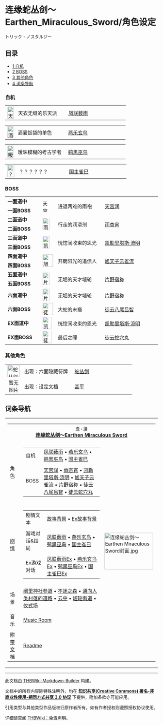 # 连缘蛇丛剑～Earthen_Miraculous_Sword/角色设定

<!-- source html: G:\repos\THBWiki-Markdown-Builder\THBWikiMarkdown\Temp\main\9\92\ns0%3A%E8%BF%9E%E7%BC%98%E8%9B%87%E4%B8%9B%E5%89%91%EF%BD%9EEarthen_Miraculous_Sword%2F%E8%A7%92%E8%89%B2%E8%AE%BE%E5%AE%9A.html -->

トリック・ノスタルジー


## 目录

- [1 自机](#自机)
- [2 BOSS](#BOSS)
- [3 其他角色](#其他角色)
- [4 词条导航](#词条导航)





### 自机

<table><tbody><tr><td><div class="center"><div class="floatnone"><a href="./文件-凤联薮雨（蛇丛剑）.png.md" class="image" title="天衣无缝的乐天派 凤联薮雨"><img alt="天衣无缝的乐天派 凤联薮雨" src="https://upload.thwiki.cc/thumb/c/cf/%E5%87%A4%E8%81%94%E8%96%AE%E9%9B%A8%EF%BC%88%E8%9B%87%E4%B8%9B%E5%89%91%EF%BC%89.png/20px-%E5%87%A4%E8%81%94%E8%96%AE%E9%9B%A8%EF%BC%88%E8%9B%87%E4%B8%9B%E5%89%91%EF%BC%89.png" decoding="async" loading="lazy" width="20" height="40" srcset="https://upload.thwiki.cc/thumb/c/cf/%E5%87%A4%E8%81%94%E8%96%AE%E9%9B%A8%EF%BC%88%E8%9B%87%E4%B8%9B%E5%89%91%EF%BC%89.png/30px-%E5%87%A4%E8%81%94%E8%96%AE%E9%9B%A8%EF%BC%88%E8%9B%87%E4%B8%9B%E5%89%91%EF%BC%89.png 1.5x, https://upload.thwiki.cc/thumb/c/cf/%E5%87%A4%E8%81%94%E8%96%AE%E9%9B%A8%EF%BC%88%E8%9B%87%E4%B8%9B%E5%89%91%EF%BC%89.png/40px-%E5%87%A4%E8%81%94%E8%96%AE%E9%9B%A8%EF%BC%88%E8%9B%87%E4%B8%9B%E5%89%91%EF%BC%89.png 2x" data-file-width="240" data-file-height="475"></a></div></div></td> <td style="width:150px;padding:3px 9px 3px 7px;">天衣无缝的乐天派</td><td style="width:180px;padding:3px 9px 3px 7px;"> <a href="./凤联薮雨.md" title="凤联薮雨">凤联薮雨</a></td></tr></tbody></table>



<table><tbody><tr><td><div class="center"><div class="floatnone"><a href="./文件-燕乐玄鸟（蛇丛剑）.png.md" class="image" title="酒囊饭袋的单色 燕乐玄鸟"><img alt="酒囊饭袋的单色 燕乐玄鸟" src="https://upload.thwiki.cc/thumb/4/4e/%E7%87%95%E4%B9%90%E7%8E%84%E9%B8%9F%EF%BC%88%E8%9B%87%E4%B8%9B%E5%89%91%EF%BC%89.png/19px-%E7%87%95%E4%B9%90%E7%8E%84%E9%B8%9F%EF%BC%88%E8%9B%87%E4%B8%9B%E5%89%91%EF%BC%89.png" decoding="async" loading="lazy" width="19" height="40" srcset="https://upload.thwiki.cc/thumb/4/4e/%E7%87%95%E4%B9%90%E7%8E%84%E9%B8%9F%EF%BC%88%E8%9B%87%E4%B8%9B%E5%89%91%EF%BC%89.png/29px-%E7%87%95%E4%B9%90%E7%8E%84%E9%B8%9F%EF%BC%88%E8%9B%87%E4%B8%9B%E5%89%91%EF%BC%89.png 1.5x, https://upload.thwiki.cc/thumb/4/4e/%E7%87%95%E4%B9%90%E7%8E%84%E9%B8%9F%EF%BC%88%E8%9B%87%E4%B8%9B%E5%89%91%EF%BC%89.png/39px-%E7%87%95%E4%B9%90%E7%8E%84%E9%B8%9F%EF%BC%88%E8%9B%87%E4%B8%9B%E5%89%91%EF%BC%89.png 2x" data-file-width="230" data-file-height="467"></a></div></div></td> <td style="width:150px;padding:3px 9px 3px 7px;">酒囊饭袋的单色</td><td style="width:180px;padding:3px 9px 3px 7px;"> <a href="./燕乐玄鸟.md" title="燕乐玄鸟">燕乐玄鸟</a></td></tr></tbody></table>



<table><tbody><tr><td><div class="center"><div class="floatnone"><a href="./文件-鹀黑巫鸟（蛇丛剑）.png.md" class="image" title="暧昧模糊的考古学者 鹀黑巫鸟"><img alt="暧昧模糊的考古学者 鹀黑巫鸟" src="https://upload.thwiki.cc/thumb/0/05/%E9%B9%80%E9%BB%91%E5%B7%AB%E9%B8%9F%EF%BC%88%E8%9B%87%E4%B8%9B%E5%89%91%EF%BC%89.png/19px-%E9%B9%80%E9%BB%91%E5%B7%AB%E9%B8%9F%EF%BC%88%E8%9B%87%E4%B8%9B%E5%89%91%EF%BC%89.png" decoding="async" loading="lazy" width="19" height="40" srcset="https://upload.thwiki.cc/thumb/0/05/%E9%B9%80%E9%BB%91%E5%B7%AB%E9%B8%9F%EF%BC%88%E8%9B%87%E4%B8%9B%E5%89%91%EF%BC%89.png/28px-%E9%B9%80%E9%BB%91%E5%B7%AB%E9%B8%9F%EF%BC%88%E8%9B%87%E4%B8%9B%E5%89%91%EF%BC%89.png 1.5x, https://upload.thwiki.cc/thumb/0/05/%E9%B9%80%E9%BB%91%E5%B7%AB%E9%B8%9F%EF%BC%88%E8%9B%87%E4%B8%9B%E5%89%91%EF%BC%89.png/37px-%E9%B9%80%E9%BB%91%E5%B7%AB%E9%B8%9F%EF%BC%88%E8%9B%87%E4%B8%9B%E5%89%91%EF%BC%89.png 2x" data-file-width="200" data-file-height="425"></a></div></div></td> <td style="width:150px;padding:3px 9px 3px 7px;">暧昧模糊的考古学者</td><td style="width:180px;padding:3px 9px 3px 7px;"> <a href="./鹀黑巫鸟.md" title="鹀黑巫鸟">鹀黑巫鸟</a></td></tr></tbody></table>



<table><tbody><tr><td><div class="center"><div class="floatnone"><a href="./文件-国主雀巳1（天影战记）.png.md" class="image" title="？？？？？？ 国主雀巳"><img alt="？？？？？？ 国主雀巳" src="https://upload.thwiki.cc/thumb/0/01/%E5%9B%BD%E4%B8%BB%E9%9B%80%E5%B7%B31%EF%BC%88%E5%A4%A9%E5%BD%B1%E6%88%98%E8%AE%B0%EF%BC%89.png/22px-%E5%9B%BD%E4%B8%BB%E9%9B%80%E5%B7%B31%EF%BC%88%E5%A4%A9%E5%BD%B1%E6%88%98%E8%AE%B0%EF%BC%89.png" decoding="async" loading="lazy" width="22" height="40" srcset="https://upload.thwiki.cc/thumb/0/01/%E5%9B%BD%E4%B8%BB%E9%9B%80%E5%B7%B31%EF%BC%88%E5%A4%A9%E5%BD%B1%E6%88%98%E8%AE%B0%EF%BC%89.png/33px-%E5%9B%BD%E4%B8%BB%E9%9B%80%E5%B7%B31%EF%BC%88%E5%A4%A9%E5%BD%B1%E6%88%98%E8%AE%B0%EF%BC%89.png 1.5x, https://upload.thwiki.cc/thumb/0/01/%E5%9B%BD%E4%B8%BB%E9%9B%80%E5%B7%B31%EF%BC%88%E5%A4%A9%E5%BD%B1%E6%88%98%E8%AE%B0%EF%BC%89.png/44px-%E5%9B%BD%E4%B8%BB%E9%9B%80%E5%B7%B31%EF%BC%88%E5%A4%A9%E5%BD%B1%E6%88%98%E8%AE%B0%EF%BC%89.png 2x" data-file-width="240" data-file-height="436"></a></div></div></td> <td style="width:150px;padding:3px 9px 3px 7px;">？？？？？？</td><td style="width:180px;padding:3px 9px 3px 7px;"> <a href="./国主雀巳.md" title="国主雀巳">国主雀巳</a></td></tr></tbody></table>



### BOSS

<table><tbody><tr> <td class="bg-color-info-10" style="min-width:100px"><b>一面道中</b></td> <td rowspan="2"><div class="center"><div class="floatnone"><a href="./文件-天宫润（蛇丛剑）.png.md" class="image" title="天宫润"><img alt="天宫润" src="https://upload.thwiki.cc/thumb/c/c5/%E5%A4%A9%E5%AE%AB%E6%B6%A6%EF%BC%88%E8%9B%87%E4%B8%9B%E5%89%91%EF%BC%89.png/17px-%E5%A4%A9%E5%AE%AB%E6%B6%A6%EF%BC%88%E8%9B%87%E4%B8%9B%E5%89%91%EF%BC%89.png" decoding="async" loading="lazy" width="17" height="40" srcset="https://upload.thwiki.cc/thumb/c/c5/%E5%A4%A9%E5%AE%AB%E6%B6%A6%EF%BC%88%E8%9B%87%E4%B8%9B%E5%89%91%EF%BC%89.png/25px-%E5%A4%A9%E5%AE%AB%E6%B6%A6%EF%BC%88%E8%9B%87%E4%B8%9B%E5%89%91%EF%BC%89.png 1.5x, https://upload.thwiki.cc/thumb/c/c5/%E5%A4%A9%E5%AE%AB%E6%B6%A6%EF%BC%88%E8%9B%87%E4%B8%9B%E5%89%91%EF%BC%89.png/34px-%E5%A4%A9%E5%AE%AB%E6%B6%A6%EF%BC%88%E8%9B%87%E4%B8%9B%E5%89%91%EF%BC%89.png 2x" data-file-width="230" data-file-height="539"></a></div></div></td> <td style="width:150px;padding:3px 9px 3px 7px;" rowspan="2"> 进退两难的雨袍</td><td style="width:180px;padding:3px 9px 3px 7px;" rowspan="2"> <a href="./天宫润.md" title="天宫润">天宫润</a></td></tr><tr><td class="bg-color-info-10" style="min-width:100px"><b>一面BOSS</b></td></tr>
<tr> <td class="bg-color-info-10" style="min-width:100px"><b>二面道中</b></td> <td rowspan="2"><div class="center"><div class="floatnone"><a href="./文件-雨杏宵（蛇丛剑）.png.md" class="image" title="雨杏宵"><img alt="雨杏宵" src="https://upload.thwiki.cc/thumb/5/55/%E9%9B%A8%E6%9D%8F%E5%AE%B5%EF%BC%88%E8%9B%87%E4%B8%9B%E5%89%91%EF%BC%89.png/22px-%E9%9B%A8%E6%9D%8F%E5%AE%B5%EF%BC%88%E8%9B%87%E4%B8%9B%E5%89%91%EF%BC%89.png" decoding="async" loading="lazy" width="22" height="40" srcset="https://upload.thwiki.cc/thumb/5/55/%E9%9B%A8%E6%9D%8F%E5%AE%B5%EF%BC%88%E8%9B%87%E4%B8%9B%E5%89%91%EF%BC%89.png/34px-%E9%9B%A8%E6%9D%8F%E5%AE%B5%EF%BC%88%E8%9B%87%E4%B8%9B%E5%89%91%EF%BC%89.png 1.5x, https://upload.thwiki.cc/thumb/5/55/%E9%9B%A8%E6%9D%8F%E5%AE%B5%EF%BC%88%E8%9B%87%E4%B8%9B%E5%89%91%EF%BC%89.png/45px-%E9%9B%A8%E6%9D%8F%E5%AE%B5%EF%BC%88%E8%9B%87%E4%B8%9B%E5%89%91%EF%BC%89.png 2x" data-file-width="300" data-file-height="530"></a></div></div></td> <td style="width:150px;padding:3px 9px 3px 7px;" rowspan="2"> 行走的润滑剂</td><td style="width:180px;padding:3px 9px 3px 7px;" rowspan="2"> <a href="./雨杏宵.md" title="雨杏宵">雨杏宵</a></td></tr><tr><td class="bg-color-info-10" style="min-width:100px"><b>二面BOSS</b></td></tr>
<tr> <td class="bg-color-info-10" style="min-width:100px"><b>三面道中</b></td> <td rowspan="2"><div class="center"><div class="floatnone"><a href="./文件-凯勒里塔斯·流明（蛇丛剑）.png.md" class="image" title="凯勒里塔斯·流明"><img alt="凯勒里塔斯·流明" src="https://upload.thwiki.cc/thumb/f/ff/%E5%87%AF%E5%8B%92%E9%87%8C%E5%A1%94%E6%96%AF%C2%B7%E6%B5%81%E6%98%8E%EF%BC%88%E8%9B%87%E4%B8%9B%E5%89%91%EF%BC%89.png/22px-%E5%87%AF%E5%8B%92%E9%87%8C%E5%A1%94%E6%96%AF%C2%B7%E6%B5%81%E6%98%8E%EF%BC%88%E8%9B%87%E4%B8%9B%E5%89%91%EF%BC%89.png" decoding="async" loading="lazy" width="22" height="40" srcset="https://upload.thwiki.cc/thumb/f/ff/%E5%87%AF%E5%8B%92%E9%87%8C%E5%A1%94%E6%96%AF%C2%B7%E6%B5%81%E6%98%8E%EF%BC%88%E8%9B%87%E4%B8%9B%E5%89%91%EF%BC%89.png/33px-%E5%87%AF%E5%8B%92%E9%87%8C%E5%A1%94%E6%96%AF%C2%B7%E6%B5%81%E6%98%8E%EF%BC%88%E8%9B%87%E4%B8%9B%E5%89%91%EF%BC%89.png 1.5x, https://upload.thwiki.cc/thumb/f/ff/%E5%87%AF%E5%8B%92%E9%87%8C%E5%A1%94%E6%96%AF%C2%B7%E6%B5%81%E6%98%8E%EF%BC%88%E8%9B%87%E4%B8%9B%E5%89%91%EF%BC%89.png/44px-%E5%87%AF%E5%8B%92%E9%87%8C%E5%A1%94%E6%96%AF%C2%B7%E6%B5%81%E6%98%8E%EF%BC%88%E8%9B%87%E4%B8%9B%E5%89%91%EF%BC%89.png 2x" data-file-width="270" data-file-height="484"></a></div></div></td> <td style="width:150px;padding:3px 9px 3px 7px;" rowspan="2"> 恍惚间收束的恩光</td><td style="width:180px;padding:3px 9px 3px 7px;" rowspan="2"> <a href="./凯勒里塔斯·流明.md" title="凯勒里塔斯·流明">凯勒里塔斯·流明</a></td></tr><tr><td class="bg-color-info-10" style="min-width:100px"><b>三面BOSS</b></td></tr>
<tr> <td class="bg-color-info-10" style="min-width:100px"><b>四面道中</b></td> <td rowspan="2"><div class="center"><div class="floatnone"><a href="./文件-旭天子云雀流（蛇丛剑）.png.md" class="image" title="旭天子云雀流"><img alt="旭天子云雀流" src="https://upload.thwiki.cc/thumb/e/e1/%E6%97%AD%E5%A4%A9%E5%AD%90%E4%BA%91%E9%9B%80%E6%B5%81%EF%BC%88%E8%9B%87%E4%B8%9B%E5%89%91%EF%BC%89.png/34px-%E6%97%AD%E5%A4%A9%E5%AD%90%E4%BA%91%E9%9B%80%E6%B5%81%EF%BC%88%E8%9B%87%E4%B8%9B%E5%89%91%EF%BC%89.png" decoding="async" loading="lazy" width="34" height="40" srcset="https://upload.thwiki.cc/thumb/e/e1/%E6%97%AD%E5%A4%A9%E5%AD%90%E4%BA%91%E9%9B%80%E6%B5%81%EF%BC%88%E8%9B%87%E4%B8%9B%E5%89%91%EF%BC%89.png/51px-%E6%97%AD%E5%A4%A9%E5%AD%90%E4%BA%91%E9%9B%80%E6%B5%81%EF%BC%88%E8%9B%87%E4%B8%9B%E5%89%91%EF%BC%89.png 1.5x, https://upload.thwiki.cc/thumb/e/e1/%E6%97%AD%E5%A4%A9%E5%AD%90%E4%BA%91%E9%9B%80%E6%B5%81%EF%BC%88%E8%9B%87%E4%B8%9B%E5%89%91%EF%BC%89.png/68px-%E6%97%AD%E5%A4%A9%E5%AD%90%E4%BA%91%E9%9B%80%E6%B5%81%EF%BC%88%E8%9B%87%E4%B8%9B%E5%89%91%EF%BC%89.png 2x" data-file-width="420" data-file-height="491"></a></div></div></td> <td style="width:150px;padding:3px 9px 3px 7px;" rowspan="2"> 开朗阳光的追债人</td><td style="width:180px;padding:3px 9px 3px 7px;" rowspan="2"> <a href="./旭天子云雀流.md" title="旭天子云雀流">旭天子云雀流</a></td></tr><tr><td class="bg-color-info-10" style="min-width:100px"><b>四面BOSS</b></td></tr>
<tr> <td class="bg-color-info-10" style="min-width:100px"><b>五面道中</b></td> <td rowspan="2"><div class="center"><div class="floatnone"><a href="./文件-片野宿祢（蛇丛剑）.png.md" class="image" title="片野宿祢"><img alt="片野宿祢" src="https://upload.thwiki.cc/thumb/3/3f/%E7%89%87%E9%87%8E%E5%AE%BF%E7%A5%A2%EF%BC%88%E8%9B%87%E4%B8%9B%E5%89%91%EF%BC%89.png/22px-%E7%89%87%E9%87%8E%E5%AE%BF%E7%A5%A2%EF%BC%88%E8%9B%87%E4%B8%9B%E5%89%91%EF%BC%89.png" decoding="async" loading="lazy" width="22" height="40" srcset="https://upload.thwiki.cc/thumb/3/3f/%E7%89%87%E9%87%8E%E5%AE%BF%E7%A5%A2%EF%BC%88%E8%9B%87%E4%B8%9B%E5%89%91%EF%BC%89.png/33px-%E7%89%87%E9%87%8E%E5%AE%BF%E7%A5%A2%EF%BC%88%E8%9B%87%E4%B8%9B%E5%89%91%EF%BC%89.png 1.5x, https://upload.thwiki.cc/thumb/3/3f/%E7%89%87%E9%87%8E%E5%AE%BF%E7%A5%A2%EF%BC%88%E8%9B%87%E4%B8%9B%E5%89%91%EF%BC%89.png/45px-%E7%89%87%E9%87%8E%E5%AE%BF%E7%A5%A2%EF%BC%88%E8%9B%87%E4%B8%9B%E5%89%91%EF%BC%89.png 2x" data-file-width="280" data-file-height="499"></a></div></div></td> <td style="width:150px;padding:3px 9px 3px 7px;" rowspan="2"> 无垢的天才埴轮</td><td style="width:180px;padding:3px 9px 3px 7px;" rowspan="2"> <a href="./片野宿祢.md" title="片野宿祢">片野宿祢</a></td></tr><tr><td class="bg-color-info-10" style="min-width:100px"><b>五面BOSS</b></td></tr>
<tr><td rowspan="1" class="bg-color-info-10" style="min-width:100px"><b>六面道中</b></td><td style="min-width:35px" rowspan="1"><div class="center"><div class="floatnone"><a href="./文件-片野宿祢（蛇丛剑）.png.md" class="image"><img alt="片野宿祢（蛇丛剑）.png" src="https://upload.thwiki.cc/thumb/3/3f/%E7%89%87%E9%87%8E%E5%AE%BF%E7%A5%A2%EF%BC%88%E8%9B%87%E4%B8%9B%E5%89%91%EF%BC%89.png/22px-%E7%89%87%E9%87%8E%E5%AE%BF%E7%A5%A2%EF%BC%88%E8%9B%87%E4%B8%9B%E5%89%91%EF%BC%89.png" decoding="async" loading="lazy" width="22" height="40" srcset="https://upload.thwiki.cc/thumb/3/3f/%E7%89%87%E9%87%8E%E5%AE%BF%E7%A5%A2%EF%BC%88%E8%9B%87%E4%B8%9B%E5%89%91%EF%BC%89.png/33px-%E7%89%87%E9%87%8E%E5%AE%BF%E7%A5%A2%EF%BC%88%E8%9B%87%E4%B8%9B%E5%89%91%EF%BC%89.png 1.5x, https://upload.thwiki.cc/thumb/3/3f/%E7%89%87%E9%87%8E%E5%AE%BF%E7%A5%A2%EF%BC%88%E8%9B%87%E4%B8%9B%E5%89%91%EF%BC%89.png/45px-%E7%89%87%E9%87%8E%E5%AE%BF%E7%A5%A2%EF%BC%88%E8%9B%87%E4%B8%9B%E5%89%91%EF%BC%89.png 2x" data-file-width="280" data-file-height="499"></a></div></div></td>  <td style="width:150px;padding:3px 9px 3px 7px;" rowspan="1"> 无垢的天才埴轮</td><td style="width:180px;padding:3px 9px 3px 7px;" rowspan="1"> <a href="./片野宿祢.md" title="片野宿祢">片野宿祢</a> </td></tr><tr><td rowspan="1" class="bg-color-info-10" style="min-width:100px"><b>六面BOSS</b></td><td style="min-width:35px" rowspan="1"><div class="center"><div class="floatnone"><a href="./文件-徒云八尾吕智（蛇丛剑）.png.md" class="image"><img alt="徒云八尾吕智（蛇丛剑）.png" src="https://upload.thwiki.cc/thumb/a/a3/%E5%BE%92%E4%BA%91%E5%85%AB%E5%B0%BE%E5%90%95%E6%99%BA%EF%BC%88%E8%9B%87%E4%B8%9B%E5%89%91%EF%BC%89.png/34px-%E5%BE%92%E4%BA%91%E5%85%AB%E5%B0%BE%E5%90%95%E6%99%BA%EF%BC%88%E8%9B%87%E4%B8%9B%E5%89%91%EF%BC%89.png" decoding="async" loading="lazy" width="34" height="40" srcset="https://upload.thwiki.cc/thumb/a/a3/%E5%BE%92%E4%BA%91%E5%85%AB%E5%B0%BE%E5%90%95%E6%99%BA%EF%BC%88%E8%9B%87%E4%B8%9B%E5%89%91%EF%BC%89.png/52px-%E5%BE%92%E4%BA%91%E5%85%AB%E5%B0%BE%E5%90%95%E6%99%BA%EF%BC%88%E8%9B%87%E4%B8%9B%E5%89%91%EF%BC%89.png 1.5x, https://upload.thwiki.cc/thumb/a/a3/%E5%BE%92%E4%BA%91%E5%85%AB%E5%B0%BE%E5%90%95%E6%99%BA%EF%BC%88%E8%9B%87%E4%B8%9B%E5%89%91%EF%BC%89.png/69px-%E5%BE%92%E4%BA%91%E5%85%AB%E5%B0%BE%E5%90%95%E6%99%BA%EF%BC%88%E8%9B%87%E4%B8%9B%E5%89%91%EF%BC%89.png 2x" data-file-width="480" data-file-height="558"></a></div></div></td>  <td style="width:150px;padding:3px 9px 3px 7px;" rowspan="1"> 大蛇的末裔</td><td style="width:180px;padding:3px 9px 3px 7px;" rowspan="1"> <a href="./徒云八尾吕智.md" title="徒云八尾吕智">徒云八尾吕智</a> </td></tr>
<tr><td rowspan="1" class="bg-color-info-10" style="min-width:100px"><b>EX面道中</b></td><td style="min-width:35px" rowspan="1"><div class="center"><div class="floatnone"><a href="./文件-凯勒里塔斯·流明EX（蛇丛剑）.png.md" class="image"><img alt="凯勒里塔斯·流明EX（蛇丛剑）.png" src="https://upload.thwiki.cc/thumb/c/c8/%E5%87%AF%E5%8B%92%E9%87%8C%E5%A1%94%E6%96%AF%C2%B7%E6%B5%81%E6%98%8EEX%EF%BC%88%E8%9B%87%E4%B8%9B%E5%89%91%EF%BC%89.png/29px-%E5%87%AF%E5%8B%92%E9%87%8C%E5%A1%94%E6%96%AF%C2%B7%E6%B5%81%E6%98%8EEX%EF%BC%88%E8%9B%87%E4%B8%9B%E5%89%91%EF%BC%89.png" decoding="async" loading="lazy" width="29" height="40" srcset="https://upload.thwiki.cc/thumb/c/c8/%E5%87%AF%E5%8B%92%E9%87%8C%E5%A1%94%E6%96%AF%C2%B7%E6%B5%81%E6%98%8EEX%EF%BC%88%E8%9B%87%E4%B8%9B%E5%89%91%EF%BC%89.png/44px-%E5%87%AF%E5%8B%92%E9%87%8C%E5%A1%94%E6%96%AF%C2%B7%E6%B5%81%E6%98%8EEX%EF%BC%88%E8%9B%87%E4%B8%9B%E5%89%91%EF%BC%89.png 1.5x, https://upload.thwiki.cc/thumb/c/c8/%E5%87%AF%E5%8B%92%E9%87%8C%E5%A1%94%E6%96%AF%C2%B7%E6%B5%81%E6%98%8EEX%EF%BC%88%E8%9B%87%E4%B8%9B%E5%89%91%EF%BC%89.png/58px-%E5%87%AF%E5%8B%92%E9%87%8C%E5%A1%94%E6%96%AF%C2%B7%E6%B5%81%E6%98%8EEX%EF%BC%88%E8%9B%87%E4%B8%9B%E5%89%91%EF%BC%89.png 2x" data-file-width="380" data-file-height="519"></a></div></div></td>  <td style="width:150px;padding:3px 9px 3px 7px;" rowspan="1"> 恍惚间收束的恩光</td><td style="width:180px;padding:3px 9px 3px 7px;" rowspan="1"> <a href="./凯勒里塔斯·流明.md" title="凯勒里塔斯·流明">凯勒里塔斯·流明</a> </td></tr><tr><td rowspan="1" class="bg-color-info-10" style="min-width:100px"><b>EX面BOSS</b></td><td style="min-width:35px" rowspan="1"><div class="center"><div class="floatnone"><a href="./文件-徒云蛇穴丸（蛇丛剑）.png.md" class="image"><img alt="徒云蛇穴丸（蛇丛剑）.png" src="https://upload.thwiki.cc/thumb/9/9a/%E5%BE%92%E4%BA%91%E8%9B%87%E7%A9%B4%E4%B8%B8%EF%BC%88%E8%9B%87%E4%B8%9B%E5%89%91%EF%BC%89.png/29px-%E5%BE%92%E4%BA%91%E8%9B%87%E7%A9%B4%E4%B8%B8%EF%BC%88%E8%9B%87%E4%B8%9B%E5%89%91%EF%BC%89.png" decoding="async" loading="lazy" width="29" height="40" srcset="https://upload.thwiki.cc/thumb/9/9a/%E5%BE%92%E4%BA%91%E8%9B%87%E7%A9%B4%E4%B8%B8%EF%BC%88%E8%9B%87%E4%B8%9B%E5%89%91%EF%BC%89.png/44px-%E5%BE%92%E4%BA%91%E8%9B%87%E7%A9%B4%E4%B8%B8%EF%BC%88%E8%9B%87%E4%B8%9B%E5%89%91%EF%BC%89.png 1.5x, https://upload.thwiki.cc/thumb/9/9a/%E5%BE%92%E4%BA%91%E8%9B%87%E7%A9%B4%E4%B8%B8%EF%BC%88%E8%9B%87%E4%B8%9B%E5%89%91%EF%BC%89.png/58px-%E5%BE%92%E4%BA%91%E8%9B%87%E7%A9%B4%E4%B8%B8%EF%BC%88%E8%9B%87%E4%B8%9B%E5%89%91%EF%BC%89.png 2x" data-file-width="380" data-file-height="519"></a></div></div></td>  <td style="width:150px;padding:3px 9px 3px 7px;" rowspan="1"> 最后之瞳</td><td style="width:180px;padding:3px 9px 3px 7px;" rowspan="1"> <a href="./徒云蛇穴丸.md" title="徒云蛇穴丸">徒云蛇穴丸</a> </td></tr></tbody></table>



### 其他角色

<table><tbody><tr><td style="min-width:40px;"><div class="center"><div class="floatnone"><a href="./文件-蛇丛剑.png.md" class="image" title="蛇丛剑"><img alt="蛇丛剑" src="https://upload.thwiki.cc/thumb/b/b5/%E8%9B%87%E4%B8%9B%E5%89%91.png/40px-%E8%9B%87%E4%B8%9B%E5%89%91.png" decoding="async" loading="lazy" width="40" height="39" srcset="https://upload.thwiki.cc/thumb/b/b5/%E8%9B%87%E4%B8%9B%E5%89%91.png/60px-%E8%9B%87%E4%B8%9B%E5%89%91.png 1.5x, https://upload.thwiki.cc/thumb/b/b5/%E8%9B%87%E4%B8%9B%E5%89%91.png/80px-%E8%9B%87%E4%B8%9B%E5%89%91.png 2x" data-file-width="369" data-file-height="359"></a></div></div></td> <td style="width:150px;padding:3px 9px 3px 7px;">出现：六面隐藏符牌 </td><td style="width:180px;padding:3px 9px 3px 7px;"><a href="./蛇丛剑.md" title="蛇丛剑">蛇丛剑</a></td></tr>
<tr><td align="center">暂无<br>图片</td> <td style="width:150px;padding:3px 9px 3px 7px;">出现：设定文档 </td><td style="width:180px;padding:3px 9px 3px 7px;"><a href="./甚平.md" title="甚平">甚平</a></td></tr></tbody></table>



## 词条导航
  
  

<table><tbody><tr><td><table cellspacing="0" class="nowraplinks mw-collapsible mw-collapsed" style="width:100%;;;"><tbody><tr><th style=";" colspan="3" class="navbox-title"><div class="navbar"><div class="noprint plainlinksneverexpand" style="background-color:transparent; padding:0; font-weight:normal; font-size:80%; white-space:nowrap;"><a href="./模板-连缘蛇丛剑导航.md" title="模板:连缘蛇丛剑导航"><span style=";;border:none;" title="查看这个模板">查</span></a>&#160;<span style="font-size:80%;">•</span>&#160;<a href="/index.php?title=%E6%A8%A1%E6%9D%BF:%E8%BF%9E%E7%BC%98%E8%9B%87%E4%B8%9B%E5%89%91%E5%AF%BC%E8%88%AA&amp;action=edit"><span style=";;border:none;" title="您可以编辑这个模板。请在储存变更之前先预览">编</span></a></div></div><span><a href="./连缘蛇丛剑～Earthen_Miraculous_Sword.md" title="连缘蛇丛剑～Earthen Miraculous Sword">连缘蛇丛剑～Earthen Miraculous Sword</a></span></th></tr><tr><td></td></tr><tr><td class="navbox-group" style=";;"><a class="mw-selflink selflink">角色</a></td><td style=";;" class="navbox-list navbox-odd"><div></div><table cellspacing="0" class="nowraplinks navbox-subgroup" style="width:100%;;;;"><tbody><tr><td class="navbox-group" style=";;"><div>自机</div></td><td style=";;" class="navbox-list navbox-odd"><div><a href="./凤联薮雨.md" title="凤联薮雨">凤联薮雨</a> &#8226; <a href="./燕乐玄鸟.md" title="燕乐玄鸟">燕乐玄鸟</a> &#8226; <a href="./鹀黑巫鸟.md" title="鹀黑巫鸟">鹀黑巫鸟</a> &#8226; <a href="./国主雀巳.md" title="国主雀巳">国主雀巳</a></div></td></tr><tr><td></td></tr><tr><td class="navbox-group" style=";;"><div>BOSS</div></td><td style=";;" class="navbox-list navbox-even"><div><a href="./天宫润.md" title="天宫润">天宫润</a> &#8226; <a href="./雨杏宵.md" title="雨杏宵">雨杏宵</a> &#8226; <a href="./凯勒里塔斯·流明.md" title="凯勒里塔斯·流明">凯勒里塔斯·流明</a> &#8226; <a href="./旭天子云雀流.md" title="旭天子云雀流">旭天子云雀流</a> &#8226; <a href="./片野宿祢.md" title="片野宿祢">片野宿祢</a> &#8226; <a href="./徒云八尾吕智.md" title="徒云八尾吕智">徒云八尾吕智</a> &#8226; <a href="./徒云蛇穴丸.md" title="徒云蛇穴丸">徒云蛇穴丸</a></div></td></tr></tbody></table><div></div></td><td class="navbox-image" style="" rowspan="9"><a href="./文件-连缘蛇丛剑～Earthen_Miraculous_Sword封面.jpg.md" class="image"><img alt="连缘蛇丛剑～Earthen Miraculous Sword封面.jpg" src="https://upload.thwiki.cc/thumb/8/88/%E8%BF%9E%E7%BC%98%E8%9B%87%E4%B8%9B%E5%89%91%EF%BD%9EEarthen_Miraculous_Sword%E5%B0%81%E9%9D%A2.jpg/160px-%E8%BF%9E%E7%BC%98%E8%9B%87%E4%B8%9B%E5%89%91%EF%BD%9EEarthen_Miraculous_Sword%E5%B0%81%E9%9D%A2.jpg" decoding="async" loading="lazy" width="160" height="120" srcset="https://upload.thwiki.cc/thumb/8/88/%E8%BF%9E%E7%BC%98%E8%9B%87%E4%B8%9B%E5%89%91%EF%BD%9EEarthen_Miraculous_Sword%E5%B0%81%E9%9D%A2.jpg/240px-%E8%BF%9E%E7%BC%98%E8%9B%87%E4%B8%9B%E5%89%91%EF%BD%9EEarthen_Miraculous_Sword%E5%B0%81%E9%9D%A2.jpg 1.5x, https://upload.thwiki.cc/thumb/8/88/%E8%BF%9E%E7%BC%98%E8%9B%87%E4%B8%9B%E5%89%91%EF%BD%9EEarthen_Miraculous_Sword%E5%B0%81%E9%9D%A2.jpg/320px-%E8%BF%9E%E7%BC%98%E8%9B%87%E4%B8%9B%E5%89%91%EF%BD%9EEarthen_Miraculous_Sword%E5%B0%81%E9%9D%A2.jpg 2x" data-file-width="550" data-file-height="413"></a></td></tr><tr><td></td></tr><tr><td class="navbox-group" style=";;"><a href="./连缘蛇丛剑～Earthen_Miraculous_Sword-设定与剧情.md" title="连缘蛇丛剑～Earthen Miraculous Sword/设定与剧情">剧情</a></td><td style=";;" class="navbox-list navbox-even"><div></div><table cellspacing="0" class="nowraplinks navbox-subgroup" style="width:100%;;;;"><tbody><tr><td class="navbox-group" style=";;"><div>剧情文本</div></td><td style=";;" class="navbox-list navbox-odd"><div><a href="./连缘蛇丛剑～Earthen_Miraculous_Sword-设定与剧情-故事背景.md" title="连缘蛇丛剑～Earthen Miraculous Sword/设定与剧情/故事背景">故事背景</a> &#8226; <a href="./连缘蛇丛剑～Earthen_Miraculous_Sword-设定与剧情-Ex故事背景.md" title="连缘蛇丛剑～Earthen Miraculous Sword/设定与剧情/Ex故事背景">Ex故事背景</a></div></td></tr><tr><td></td></tr><tr><td class="navbox-group" style=";;"><div>游戏对话&amp;结局</div></td><td style=";;" class="navbox-list navbox-even"><div><a href="./连缘蛇丛剑～Earthen_Miraculous_Sword-设定与剧情-凤联薮雨.md" class="mw-redirect" title="连缘蛇丛剑～Earthen Miraculous Sword/设定与剧情/凤联薮雨">凤联薮雨</a> &#8226; <a href="./连缘蛇丛剑～Earthen_Miraculous_Sword-设定与剧情-燕乐玄鸟.md" class="mw-redirect" title="连缘蛇丛剑～Earthen Miraculous Sword/设定与剧情/燕乐玄鸟">燕乐玄鸟</a> &#8226; <a href="./连缘蛇丛剑～Earthen_Miraculous_Sword-设定与剧情-鹀黑巫鸟.md" class="mw-redirect" title="连缘蛇丛剑～Earthen Miraculous Sword/设定与剧情/鹀黑巫鸟">鹀黑巫鸟</a> &#8226; <a href="./连缘蛇丛剑～Earthen_Miraculous_Sword-设定与剧情-国主雀巳.md" class="mw-redirect" title="连缘蛇丛剑～Earthen Miraculous Sword/设定与剧情/国主雀巳">国主雀巳</a></div></td></tr><tr><td></td></tr><tr><td class="navbox-group" style=";;"><div>Ex游戏对话</div></td><td style=";;" class="navbox-list navbox-odd"><div><a href="./连缘蛇丛剑～Earthen_Miraculous_Sword-设定与剧情-凤联薮雨Extra.md" class="mw-redirect" title="连缘蛇丛剑～Earthen Miraculous Sword/设定与剧情/凤联薮雨Extra">凤联薮雨Ex</a> &#8226; <a href="./连缘蛇丛剑～Earthen_Miraculous_Sword-设定与剧情-燕乐玄鸟Extra.md" class="mw-redirect" title="连缘蛇丛剑～Earthen Miraculous Sword/设定与剧情/燕乐玄鸟Extra">燕乐玄鸟Ex</a> &#8226; <a href="./连缘蛇丛剑～Earthen_Miraculous_Sword-设定与剧情-鹀黑巫鸟Extra.md" class="mw-redirect" title="连缘蛇丛剑～Earthen Miraculous Sword/设定与剧情/鹀黑巫鸟Extra">鹀黑巫鸟Ex</a> &#8226; <a href="./连缘蛇丛剑～Earthen_Miraculous_Sword-设定与剧情-国主雀巳Extra.md" class="mw-redirect" title="连缘蛇丛剑～Earthen Miraculous Sword/设定与剧情/国主雀巳Extra">国主雀巳Ex</a></div></td></tr></tbody></table><div></div></td></tr><tr><td></td></tr><tr><td class="navbox-group" style=";;">场景</td><td style=";;" class="navbox-list navbox-odd"><div><a href="/index.php?title=%E9%98%90%E9%87%8C%E7%A5%9E%E7%A4%BE%E5%8F%82%E9%81%93&amp;action=edit&amp;redlink=1" class="new" title="阐里神社参道（页面不存在）">阐里神社参道</a> &#8226; <a href="/index.php?title=%E4%B8%8D%E8%BF%B7%E4%B9%8B%E6%A3%AE&amp;action=edit&amp;redlink=1" class="new" title="不迷之森（页面不存在）">不迷之森</a> &#8226; <a href="/index.php?title=%E9%80%9A%E5%90%91%E4%BA%BA%E7%B1%BB%E6%9D%91%E8%90%BD%E7%9A%84%E9%81%93%E8%B7%AF&amp;action=edit&amp;redlink=1" class="new" title="通向人类村落的道路（页面不存在）">通向人类村落的道路</a> &#8226; <a href="/index.php?title=%E4%BA%91%E4%B8%AD&amp;action=edit&amp;redlink=1" class="new" title="云中（页面不存在）">云中</a> &#8226; <a href="/index.php?title=%E5%9F%B4%E8%BD%AE%E8%A1%97%E9%81%93&amp;action=edit&amp;redlink=1" class="new" title="埴轮街道（页面不存在）">埴轮街道</a> &#8226; <a href="/index.php?title=%E4%BB%AA%E5%BC%8F%E5%9C%BA&amp;action=edit&amp;redlink=1" class="new" title="仪式场（页面不存在）">仪式场</a></div></td></tr><tr><td></td></tr><tr><td class="navbox-group" style=";;">音乐</td><td style=";;" class="navbox-list navbox-even"><div><a href="./连缘蛇丛剑～Earthen_Miraculous_Sword-Music.md" title="连缘蛇丛剑～Earthen Miraculous Sword/Music">Music Room</a></div></td></tr><tr><td></td></tr><tr><td class="navbox-group" style=";;"><a href="/%E8%BF%9E%E7%BC%98%E8%9B%87%E4%B8%9B%E5%89%91%EF%BD%9EEarthen_Miraculous_Sword/%E8%AE%BE%E5%AE%9A%E4%B8%8E%E5%89%A7%E6%83%85#附带文档" title="连缘蛇丛剑～Earthen Miraculous Sword/设定与剧情">附带文档</a></td><td style=";;" class="navbox-list navbox-odd"><div><a href="./连缘蛇丛剑～Earthen_Miraculous_Sword-设定与剧情-readme.md" title="连缘蛇丛剑～Earthen Miraculous Sword/设定与剧情/readme">Readme</a></div></td></tr></tbody></table></td></tr></tbody></table>







---

此文档由 [THBWiki-Markdown-Builder](https://github.com/Delsin-Yu/THBWiki-Markdown-Builder) 构建。

文档中的所有内容除特殊注明外，均在 [**知识共享(Creative Commons) 署名-非商业性使用-相同方式共享 3.0 协议**](https://creativecommons.org/licenses/by-sa/3.0/deed.zh-hans) 下提供，附加条款亦可能应用。

引用类型与其他类型作品版权归原作者所有，如有作者授权则遵照授权协议使用。

详细请查阅 [THBWiki：免责声明](https://thbwiki.cc/THBWiki:%E5%85%8D%E8%B4%A3%E5%A3%B0%E6%98%8E)。

